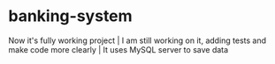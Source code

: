 # banking-system
Now it's fully working project | 
I am still working on it, adding tests and make code more clearly | 
It uses MySQL server to save data
